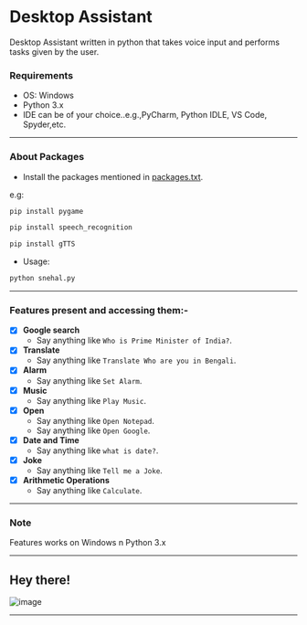 # Desktop Assistant
Desktop Assistant written in python that takes voice input and performs tasks given by the user.
 
### Requirements
- OS: Windows
- Python 3.x
- IDE can be of your choice..e.g.,PyCharm, Python IDLE, VS Code, Spyder,etc.

---
### About Packages
- Install the packages mentioned in [packages.txt](https://github.com/snehalmastud/Desktop_Assistant/blob/master/packages.txt).

e.g:
```bash
pip install pygame
```
```bash
pip install speech_recognition
```
```bash
pip install gTTS
```
- Usage:
```bash
python snehal.py
```

---
### Features present and accessing them:-
- [x] <b>Google search</b>
   - Say anything like `Who is Prime Minister of India?`.
- [x] <b>Translate</b>
   - Say anything like `Translate Who are you in Bengali`.
- [x] <b>Alarm</b>
   - Say anything like `Set Alarm`.
- [x] <b>Music</b>
   - Say anything like `Play Music`.
- [x] <b>Open</b>
   - Say anything like `Open Notepad`.
   - Say anything like `Open Google`.
- [x] <b>Date and Time</b>
   - Say anything like `what is date?`.
- [x] <b>Joke</b>
   - Say anything like `Tell me a Joke`.
- [x] <b>Arithmetic Operations</b>
   - Say anything like `Calculate`.

---

### Note
Features works on Windows n Python 3.x

---
## Hey there!
![image](https://miro.medium.com/max/534/0*_pWYv_PSM3zqE3dV.gif)

---
